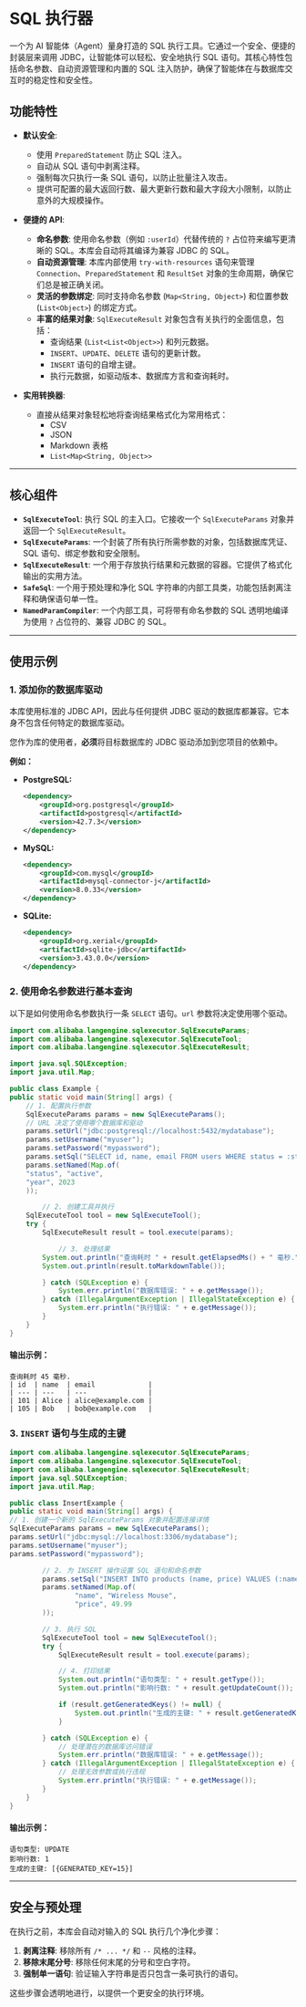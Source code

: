 # SQL 执行器

一个为 AI 智能体（Agent）量身打造的 SQL 执行工具。它通过一个安全、便捷的封装层来调用 JDBC，让智能体可以轻松、安全地执行 SQL 语句。其核心特性包括命名参数、自动资源管理和内置的 SQL 注入防护，确保了智能体在与数据库交互时的稳定性和安全性。

## 功能特性

-   **默认安全**:
    -   使用 `PreparedStatement` 防止 SQL 注入。
    -   自动从 SQL 语句中剥离注释。
    -   强制每次只执行一条 SQL 语句，以防止批量注入攻击。
    -   提供可配置的最大返回行数、最大更新行数和最大字段大小限制，以防止意外的大规模操作。

-   **便捷的 API**:
    -   **命名参数**: 使用命名参数（例如 `:userId`）代替传统的 `?` 占位符来编写更清晰的 SQL。本库会自动将其编译为兼容 JDBC 的 SQL。
    -   **自动资源管理**: 本库内部使用 `try-with-resources` 语句来管理 `Connection`、`PreparedStatement` 和 `ResultSet` 对象的生命周期，确保它们总是被正确关闭。
    -   **灵活的参数绑定**: 同时支持命名参数 (`Map<String, Object>`) 和位置参数 (`List<Object>`) 的绑定方式。
    -   **丰富的结果对象**: `SqlExecuteResult` 对象包含有关执行的全面信息，包括：
        -   查询结果 (`List<List<Object>>`) 和列元数据。
        -   `INSERT`、`UPDATE`、`DELETE` 语句的更新计数。
        -   `INSERT` 语句的自增主键。
        -   执行元数据，如驱动版本、数据库方言和查询耗时。

-   **实用转换器**:
    -   直接从结果对象轻松地将查询结果格式化为常用格式：
        -   CSV
        -   JSON
        -   Markdown 表格
        -   `List<Map<String, Object>>`

---

## 核心组件

-   **`SqlExecuteTool`**: 执行 SQL 的主入口。它接收一个 `SqlExecuteParams` 对象并返回一个 `SqlExecuteResult`。
-   **`SqlExecuteParams`**: 一个封装了所有执行所需参数的对象，包括数据库凭证、SQL 语句、绑定参数和安全限制。
-   **`SqlExecuteResult`**: 一个用于存放执行结果和元数据的容器。它提供了格式化输出的实用方法。
-   **`SafeSql`**: 一个用于预处理和净化 SQL 字符串的内部工具类，功能包括剥离注释和确保语句单一性。
-   **`NamedParamCompiler`**: 一个内部工具，可将带有命名参数的 SQL 透明地编译为使用 `?` 占位符的、兼容 JDBC 的 SQL。

---

## 使用示例

### 1. 添加你的数据库驱动

本库使用标准的 JDBC API，因此与任何提供 JDBC 驱动的数据库都兼容。它本身不包含任何特定的数据库驱动。

您作为库的使用者，**必须**将目标数据库的 JDBC 驱动添加到您项目的依赖中。

**例如：**

* **PostgreSQL:**
  ```xml
  <dependency>
      <groupId>org.postgresql</groupId>
      <artifactId>postgresql</artifactId>
      <version>42.7.3</version>
  </dependency>
  ```

* **MySQL:**
  ```xml
  <dependency>
      <groupId>com.mysql</groupId>
      <artifactId>mysql-connector-j</artifactId>
      <version>8.0.33</version>
  </dependency>
  ```

* **SQLite:**
  ```xml
  <dependency>
      <groupId>org.xerial</groupId>
      <artifactId>sqlite-jdbc</artifactId>
      <version>3.43.0.0</version>
  </dependency>
  ```

### 2. 使用命名参数进行基本查询

以下是如何使用命名参数执行一条 `SELECT` 语句。`url` 参数将决定使用哪个驱动。

```java
import com.alibaba.langengine.sqlexecutor.SqlExecuteParams;
import com.alibaba.langengine.sqlexecutor.SqlExecuteTool;
import com.alibaba.langengine.sqlexecutor.SqlExecuteResult;

import java.sql.SQLException;
import java.util.Map;

public class Example {
public static void main(String[] args) {
    // 1. 配置执行参数
    SqlExecuteParams params = new SqlExecuteParams();
    // URL 决定了使用哪个数据库和驱动
    params.setUrl("jdbc:postgresql://localhost:5432/mydatabase");
    params.setUsername("myuser");
    params.setPassword("mypassword");
    params.setSql("SELECT id, name, email FROM users WHERE status = :status AND registration_year > :year");
    params.setNamed(Map.of(
    "status", "active",
    "year", 2023
    ));

        // 2. 创建工具并执行
    SqlExecuteTool tool = new SqlExecuteTool();
    try {
        SqlExecuteResult result = tool.execute(params);

            // 3. 处理结果
        System.out.println("查询耗时 " + result.getElapsedMs() + " 毫秒.");
        System.out.println(result.toMarkdownTable());

        } catch (SQLException e) {
            System.err.println("数据库错误: " + e.getMessage());
        } catch (IllegalArgumentException | IllegalStateException e) {
            System.err.println("执行错误: " + e.getMessage());
        }
    }
}
```

#### 输出示例：

```
查询耗时 45 毫秒.
| id  | name  | email             |
| --- | ---   | ---               |
| 101 | Alice | alice@example.com |
| 105 | Bob   | bob@example.com   |
```

### 3. `INSERT` 语句与生成的主键

```java
import com.alibaba.langengine.sqlexecutor.SqlExecuteParams;
import com.alibaba.langengine.sqlexecutor.SqlExecuteTool;
import com.alibaba.langengine.sqlexecutor.SqlExecuteResult;
import java.sql.SQLException;
import java.util.Map;

public class InsertExample {
public static void main(String[] args) {
// 1. 创建一个新的 SqlExecuteParams 对象并配置连接详情
SqlExecuteParams params = new SqlExecuteParams();
params.setUrl("jdbc:mysql://localhost:3306/mydatabase");
params.setUsername("myuser");
params.setPassword("mypassword");

        // 2. 为 INSERT 操作设置 SQL 语句和命名参数
        params.setSql("INSERT INTO products (name, price) VALUES (:name, :price)");
        params.setNamed(Map.of(
                "name", "Wireless Mouse",
                "price", 49.99
        ));

        // 3. 执行 SQL
        SqlExecuteTool tool = new SqlExecuteTool();
        try {
            SqlExecuteResult result = tool.execute(params);

            // 4. 打印结果
            System.out.println("语句类型: " + result.getType());
            System.out.println("影响行数: " + result.getUpdateCount());

            if (result.getGeneratedKeys() != null) {
                System.out.println("生成的主键: " + result.getGeneratedKeys());
            }

        } catch (SQLException e) {
            // 处理潜在的数据库访问错误
            System.err.println("数据库错误: " + e.getMessage());
        } catch (IllegalArgumentException | IllegalStateException e) {
            // 处理无效参数或执行违规
            System.err.println("执行错误: " + e.getMessage());
        }
    }
}
```

#### 输出示例：

```
语句类型: UPDATE
影响行数: 1
生成的主键: [{GENERATED_KEY=15}]
```

---

##  安全与预处理

在执行之前，本库会自动对输入的 SQL 执行几个净化步骤：

1.  **剥离注释**: 移除所有 `/* ... */` 和 `--` 风格的注释。
2.  **移除末尾分号**: 移除任何末尾的分号和空白字符。
3.  **强制单一语句**: 验证输入字符串是否只包含一条可执行的语句。

这些步骤会透明地进行，以提供一个更安全的执行环境。